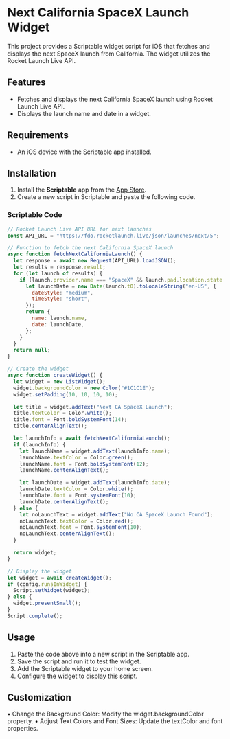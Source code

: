 # Next California SpaceX Launch Widget

This project provides a Scriptable widget script for iOS that fetches and displays the next SpaceX launch from California. The widget utilizes the Rocket Launch Live API.

## Features
- Fetches and displays the next California SpaceX launch using Rocket Launch Live API.
- Displays the launch name and date in a widget.

## Requirements
- An iOS device with the Scriptable app installed.

## Installation
1. Install the **Scriptable** app from the [App Store](https://apps.apple.com/us/app/scriptable/id1405459188).
2. Create a new script in Scriptable and paste the following code.

### Scriptable Code
```javascript
// Rocket Launch Live API URL for next launches
const API_URL = "https://fdo.rocketlaunch.live/json/launches/next/5";

// Function to fetch the next California SpaceX launch
async function fetchNextCaliforniaLaunch() {
  let response = await new Request(API_URL).loadJSON();
  let results = response.result;
  for (let launch of results) {
    if (launch.provider.name === "SpaceX" && launch.pad.location.state === "CA") {
      let launchDate = new Date(launch.t0).toLocaleString("en-US", {
        dateStyle: "medium",
        timeStyle: "short",
      });
      return {
        name: launch.name,
        date: launchDate,
      };
    }
  }
  return null;
}

// Create the widget
async function createWidget() {
  let widget = new ListWidget();
  widget.backgroundColor = new Color("#1C1C1E");
  widget.setPadding(10, 10, 10, 10);

  let title = widget.addText("Next CA SpaceX Launch");
  title.textColor = Color.white();
  title.font = Font.boldSystemFont(14);
  title.centerAlignText();

  let launchInfo = await fetchNextCaliforniaLaunch();
  if (launchInfo) {
    let launchName = widget.addText(launchInfo.name);
    launchName.textColor = Color.green();
    launchName.font = Font.boldSystemFont(12);
    launchName.centerAlignText();

    let launchDate = widget.addText(launchInfo.date);
    launchDate.textColor = Color.white();
    launchDate.font = Font.systemFont(10);
    launchDate.centerAlignText();
  } else {
    let noLaunchText = widget.addText("No CA SpaceX Launch Found");
    noLaunchText.textColor = Color.red();
    noLaunchText.font = Font.systemFont(10);
    noLaunchText.centerAlignText();
  }

  return widget;
}

// Display the widget
let widget = await createWidget();
if (config.runsInWidget) {
  Script.setWidget(widget);
} else {
  widget.presentSmall();
}
Script.complete();
```

## Usage
1. Paste the code above into a new script in the Scriptable app.
2. Save the script and run it to test the widget.
3. Add the Scriptable widget to your home screen.
4. Configure the widget to display this script.

## Customization
• Change the Background Color: Modify the widget.backgroundColor property.
• Adjust Text Colors and Font Sizes: Update the textColor and font properties.
